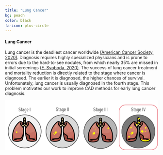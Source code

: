 ```yaml
---
title: "Lung Cancer"
bg: peach
color: black
fa-icon: plus-circle
---
```


#### Lung Cancer
Lung cancer is the deadliest cancer worldwide [(American Cancer Society, 2020)](https://www.cancer.org/cancer/lung-cancer/about/key-statistics.html). Diagnosis requires highly specialized physicians and is prone to errors due to the hard-to-see nodules, from which nearly 35% are missed in initial screenings [(E. Svoboda, 2020)](https://www.nature.com/articles/d41586-020-03157-9). The success of lung cancer treatment and mortality reduction is directly related to the stage where cancer is diagnosed. The earlier it is diagnosed, the higher chances of survival. Unfortunately, lung cancer is usually diagnosed in the fourth stage. This problem motivates our work to improve CAD methods for early lung cancer diagnosis.

![Lung cancer stages](/img/cancer_stage.png)
